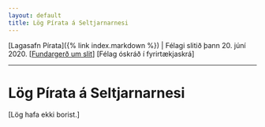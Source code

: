 ```yaml
---
layout: default
title: Lög Pírata á Seltjarnarnesi
---
```


[Lagasafn Pírata]({% link index.markdown %}) \| Félagi slitið þann 20. júní 2020. [[Fundargerð um slit](https://github.com/piratar/Skjalasafn/blob/master/Fundargerdir/Adildarfelog/(slit%20ovirkra%20adildarfelaga)/2020-06-20%20(Piratar%20a%20Seltjarnarnesi).md)] [Félag óskráð í fyrirtækjaskrá]

***

# Lög Pírata á Seltjarnarnesi

[Lög hafa ekki borist.]